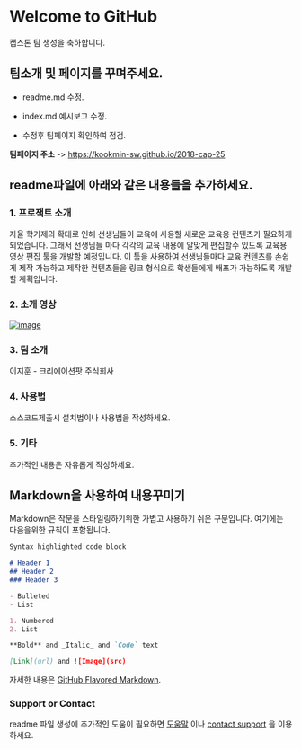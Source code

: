 # Welcome to GitHub

캡스톤 팀 생성을 축하합니다.

## 팀소개 및 페이지를 꾸며주세요.

- readme.md 수정.

- index.md 예시보고 수정.

- 수정후 팀페이지 확인하여 점검.

**팀페이지 주소** -> https://kookmin-sw.github.io/2018-cap-25 


## readme파일에 아래와 같은 내용들을 추가하세요.

### 1. 프로잭트 소개

자율 학기제의 확대로 인해 선생님들이 교육에 사용할 새로운 교육용 컨텐츠가 필요하게 되었습니다. 그래서 선생님들 마다 각각의 교육 내용에
알맞게 편집할수 있도록 교육용 영상 편집 툴을 개발할 예정입니다.
이 툴을 사용하여 선생님들마다 교육 컨텐츠를 손쉽게 제작 가능하고
제작한 컨텐츠들을 링크 형식으로 학생들에게 배포가 가능하도록
개발할 계획입니다.

### 2. 소개 영상

[![image](doc/img.png)](https://www.youtube.com/watch?v=zhr5L1FFHkI&feature=youtu.be)

### 3. 팀 소개

이지훈 - 크리에이션팟 주식회사

### 4. 사용법

소스코드제출시 설치법이나 사용법을 작성하세요.

### 5. 기타

추가적인 내용은 자유롭게 작성하세요.


## Markdown을 사용하여 내용꾸미기

Markdown은 작문을 스타일링하기위한 가볍고 사용하기 쉬운 구문입니다. 여기에는 다음을위한 규칙이 포함됩니다.

```markdown
Syntax highlighted code block

# Header 1
## Header 2
### Header 3

- Bulleted
- List

1. Numbered
2. List

**Bold** and _Italic_ and `Code` text

[Link](url) and ![Image](src)
```

자세한 내용은 [GitHub Flavored Markdown](https://guides.github.com/features/mastering-markdown/).

### Support or Contact

readme 파일 생성에 추가적인 도움이 필요하면 [도움말](https://help.github.com/articles/about-readmes/) 이나 [contact support](https://github.com/contact) 을 이용하세요.
